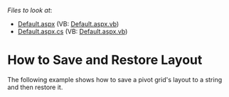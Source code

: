 <!-- default file list -->
*Files to look at*:

* [Default.aspx](./CS/ASPxPivotGrid_SaveAndRestoreLayout/Default.aspx) (VB: [Default.aspx.vb](./VB/ASPxPivotGrid_SaveAndRestoreLayout/Default.aspx.vb))
* [Default.aspx.cs](./CS/ASPxPivotGrid_SaveAndRestoreLayout/Default.aspx.cs) (VB: [Default.aspx.vb](./VB/ASPxPivotGrid_SaveAndRestoreLayout/Default.aspx.vb))
<!-- default file list end -->
# How to Save and Restore Layout


<p>The following example shows how to save a pivot grid's layout to a string and then restore it.</p>

<br/>


